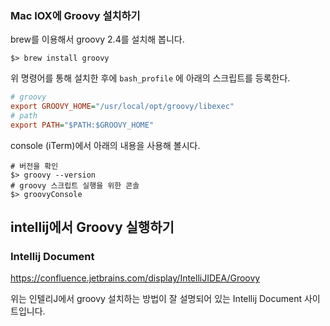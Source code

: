 ### Mac IOX에 Groovy 설치하기

brew를 이용해서 groovy 2.4를 설치해 봅니다.

```
$> brew install groovy
```

위 명령어를 통해 설치한 후에 `bash_profile` 에 아래의 스크립트를 등록한다.

```ini
# groovy
export GROOVY_HOME="/usr/local/opt/groovy/libexec"
# path
export PATH="$PATH:$GROOVY_HOME"
```

console (iTerm)에서 아래의 내용을 사용해 볼시다.

```
# 버전을 확인
$> groovy --version
# groovy 스크립트 실행을 위한 콘솔
$> groovyConsole

```

## intellij에서 Groovy 실행하기

### Intellij Document
https://confluence.jetbrains.com/display/IntelliJIDEA/Groovy

위는 인텔리J에서 groovy 설치하는 방법이 잘 설명되어 있는 Intellij Document 사이트입니다.


